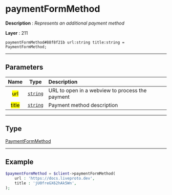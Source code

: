 # paymentFormMethod

**Description** : *Represents an additional payment method*

**Layer** : 211

```tl
paymentFormMethod#88f8f21b url:string title:string = PaymentFormMethod;
```

---

## Parameters

| Name | Type | Description |
| :---: | :---: | :--- |
| <mark>url</mark> | [`string`](type/string) | URL to open in a webview to process the payment |
| <mark>title</mark> | [`string`](type/string) | Payment method description |

---

## Type

[PaymentFormMethod](type/PaymentFormMethod)

---

## Example

```php
$paymentFormMethod = $client->paymentFormMethod(
	url : 'https://docs.liveproto.dev',
	title : 'jU0freGX62hAk5Wn',
);
```